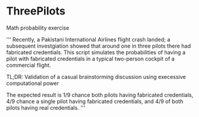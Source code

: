 # ThreePilots
Math probability exercise

'''
Recently, a Pakistani International Airlines flight crash landed; a subsequent investgiation
showed that around one in three pilots there had fabricated credentials. This script simulates 
the probabilities of having a pilot with fabricated credentials in a typical two-person cockpit
of a commercial flight.

TL;DR: Validation of a casual brainstorming discussion using execessive computational power

The expected result is 1/9 chance both pilots having fabricated credentials, 4/9 chance a single
pilot having fabricated credentials, and 4/9 of both pilots having real credentials.
'''
